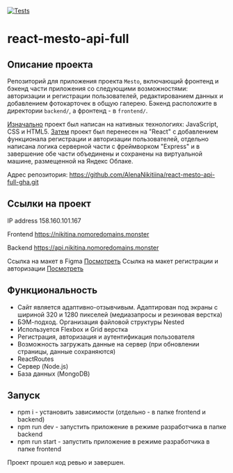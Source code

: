 [![Tests](https://github.com/yandex-praktikum/react-mesto-api-full-gha/actions/workflows/tests.yml/badge.svg)](https://github.com/yandex-praktikum/react-mesto-api-full-gha/actions/workflows/tests.yml)
# react-mesto-api-full

## Описание проекта

Репозиторий для приложения проекта `Mesto`, включающий фронтенд и бэкенд части приложения со следующими возможностями: авторизации и регистрации пользователей, редактированием данных и добавлением фотокарточек в общую галерею. Бэкенд расположите в директории `backend/`, а фронтенд - в `frontend/`. 

<a href="https://github.com/AlenaNikitiina/mesto">Изначально</a> проект был написан на нативных технологиях: JavaScript, CSS и HTML5. <a href="https://github.com/AlenaNikitiina/react-mesto-auth">Затем</a> проект был перенесен на "React" с добавлением функционала регистрации и авторизации пользователей, отдельно написана логика серверной части с фреймворком "Express" и в завершение обе части объединены и сохранены на виртуальной машине, размещенной на Яндекс Облаке.

Адрес репозитория: https://github.com/AlenaNikitiina/react-mesto-api-full-gha.git

## Ссылки на проект

IP address 158.160.101.167

Frontend https://nikitina.nomoredomains.monster

Backend https://api.nikitina.nomoredomains.monster

Ссылка на макет в Figma [Посмотреть](https://www.figma.com/file/2cn9N9jSkmxD84oJik7xL7/JavaScript.-Sprint-4?type=design&node-id=0-1)
Ссылка на макет регистрации и авторизации [Посмотреть](https://www.figma.com/file/5H3gsn5lIGPwzBPby9jAOo/JavaScript.-Sprint-12?type=design&node-id=0-1)

## Функциональность

* Сайт является адаптивно-отзывчивым. Адаптирован под экраны с шириной 320 и 1280 пикселей (медиазапросы и резиновая верстка)
* БЭМ-подход. Организация файловой структуры Nested
* Используется Flexbox и Grid верстка
* Регистрация, авторизация и аутентификация пользователя
* Возможность загружать данные на сервер (при обновлении страницы, данные сохраняются)
* ReactRoutes
* Сервер (Node.js)
* База данных (MongoDB)

## Запуск

* npm i - установить зависимости (отдельно - в папке frontend и backend)
* npm run dev - запустить приложение в режиме разработчика в папке backend
* npm run start - запустить приложение в режиме разработчика в папке frontend

Проект прошел код ревью и завершен.
